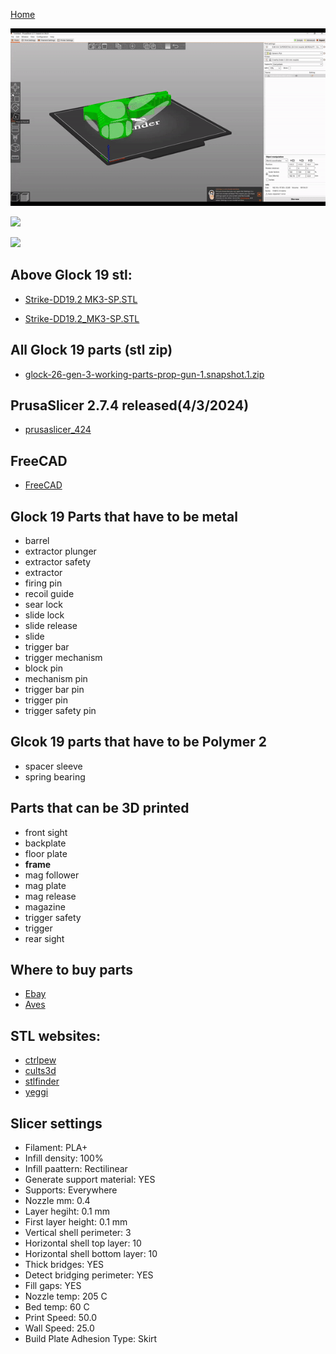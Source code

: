 <!-- C:\Users\razer\Desktop\walkerrh.github.io\SCROLLS_FOLDER\GUNS\GLOCK19\glock19_3d_print.md -->




[Home](/index.html)

![](/assets/glock19/content/stand_support.gif)

![](/assets/glock19/content/glock_19_during_3d_print.gif)

![](/assets/glock19/content/IMG_E8934.gif)

## Above Glock 19 stl:
* [Strike-DD19.2 MK3-SP.STL](/assets/glock19/stl_frame/Strike-DD19.2_MK3-SP.STL)

* <p><a href="/assets/glock19/stl_frame/Strike-DD19.2_MK3-SP.STL" download="Strike-DD19.2_MK3-SP.STL">Strike-DD19.2_MK3-SP.STL</a></p>

## All Glock 19 parts (stl zip)
* [glock-26-gen-3-working-parts-prop-gun-1.snapshot.1.zip](/assets/glock19/all_parts/glock-26-gen-3-working-parts-prop-gun-1.snapshot.1.zip)

## PrusaSlicer 2.7.4 released(4/3/2024)
* [prusaslicer_424](https://www.prusa3d.com/en/page/prusaslicer_424/)

## FreeCAD
* [FreeCAD](https://www.freecad.org/)

## Glock 19 Parts that have to be metal 
* barrel
* extractor plunger
* extractor safety
* extractor
* firing pin
* recoil guide
* sear lock
* slide lock
* slide release
* slide
* trigger bar
* trigger mechanism
* block pin
* mechanism pin
* trigger bar pin
* trigger pin
* trigger safety pin

## Glcok 19 parts that have to be Polymer 2
* spacer sleeve
* spring bearing

## Parts that can be 3D printed
* front sight
* backplate
* floor plate
* **frame**
* mag follower
* mag plate
* mag release
* magazine
* trigger safety
* trigger
* rear sight

## Where to buy parts
* [Ebay](https://www.ebay.com/)
* [Aves](https://www.avesrails.com/)

## STL websites:
* [ctrlpew](https://ctrlpew.com/)
* [cults3d](https://cults3d.com/en)
* [stlfinder](https://www.stlfinder.com/)
* [yeggi](https://www.yeggi.com/)

## Slicer settings
* Filament: PLA+
* Infill density: 100%
* Infill paattern: Rectilinear
* Generate support material: YES
* Supports: Everywhere
* Nozzle mm: 0.4
* Layer hegiht: 0.1 mm
* First layer height: 0.1 mm
* Vertical shell perimeter: 3 
* Horizontal shell top layer: 10
* Horizontal shell bottom layer: 10
* Thick bridges: YES
* Detect bridging perimeter: YES
* Fill gaps: YES
* Nozzle temp: 205 C
* Bed temp: 60 C
* Print Speed: 50.0
* Wall Speed: 25.0
* Build Plate Adhesion Type: Skirt

